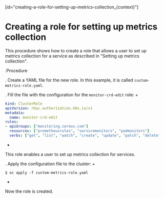 [id="creating-a-role-for-setting-up-metrics-collection_{context}"]
# Creating a role for setting up metrics collection

This procedure shows how to create a role that allows a user to set up metrics collection for a service as described in "Setting up metrics collection".

.Procedure

. Create a YAML file for the new role. In this example, it is called `custom-metrics-role.yaml`.

. Fill the file with the configuration for the `monitor-crd-edit` role:
+

```yaml
kind: ClusterRole
apiVersion: rbac.authorization.k8s.io/v1
metadata:
  name: monitor-crd-edit
rules:
- apiGroups: ["monitoring.coreos.com"]
  resources: ["prometheusrules", "servicemonitors", "podmonitors"]
  verbs: ["get", "list", "watch", "create", "update", "patch", "delete"]

```
+
This role enables a user to set up metrics collection for services.

. Apply the configuration file to the cluster:
+

```
$ oc apply -f custom-metrics-role.yaml

```
+
Now the role is created.
